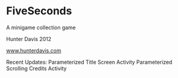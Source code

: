 FiveSeconds
===========

A minigame collection game

Hunter Davis 2012

www.hunterdavis.com


Recent Updates:
Parameterized Title Screen Activity
Parameterized Scrolling Credits Activity
